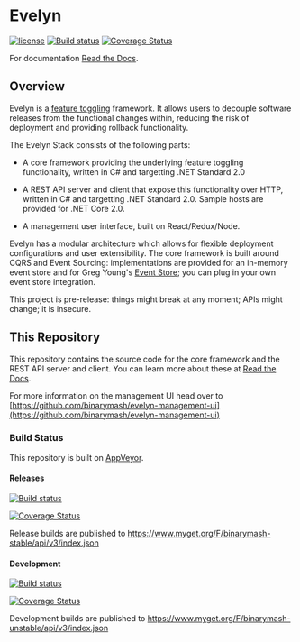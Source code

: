# Evelyn

[![license](https://img.shields.io/github/license/binarymash/evelyn.svg)](https://github.com/binarymash/evelyn/blob/develop/LICENSE)  [![Build status](https://ci.appveyor.com/api/projects/status/fe6ta6qtgyat5i6u/branch/develop?svg=true)](https://ci.appveyor.com/project/binarymash/evelyn/branch/develop) [![Coverage Status](https://coveralls.io/repos/github/binarymash/evelyn/badge.svg?branch=develop)](https://coveralls.io/github/binarymash/evelyn?branch=develop)

For documentation [Read the Docs](https://evelyn.readthedocs.io/en/latest/). 

## Overview

Evelyn is a [feature toggling](https://martinfowler.com/articles/feature-toggles.html) framework. It allows users to decouple software releases from the functional changes within, reducing the risk of deployment and providing rollback functionality. 

The Evelyn Stack consists of the following parts:

- A core framework providing the underlying feature toggling functionality, written in C# and targetting .NET Standard 2.0 

- A REST API server and client that expose this functionality over HTTP, written in C# and targetting .NET Standard 2.0. Sample hosts are provided for .NET Core 2.0.

- A management user interface, built on React/Redux/Node.

Evelyn has a modular architecture which allows for flexible deployment configurations and user extensibility. The core framework is built around CQRS and Event Sourcing: implementations are provided for an in-memory event store and for Greg Young's [Event Store](https://eventstore.org/); you can plug in your own event store integration.

This project is pre-release: things might break at any moment; APIs might change; it is insecure. 


## This Repository

This repository contains the source code for the core framework and the REST API server and client. You can learn more about these at [Read the Docs](https://evelyn.readthedocs.io/en/latest/). 

For more information on the management UI head over to [https://github.com/binarymash/evelyn-management-ui](https://github.com/binarymash/evelyn-management-ui)


### Build Status

This repository is built on [AppVeyor](https://ci.appveyor.com/project/binarymash/evelyn).

#### Releases

[![Build status](https://ci.appveyor.com/api/projects/status/fe6ta6qtgyat5i6u/branch/master?svg=true)](https://ci.appveyor.com/project/binarymash/evelyn/branch/master)

[![Coverage Status](https://coveralls.io/repos/github/binarymash/evelyn/badge.svg?branch=master)](https://coveralls.io/github/binarymash/evelyn?branch=master)

Release builds are published to https://www.myget.org/F/binarymash-stable/api/v3/index.json

#### Development

[![Build status](https://ci.appveyor.com/api/projects/status/fe6ta6qtgyat5i6u/branch/develop?svg=true)](https://ci.appveyor.com/project/binarymash/evelyn/branch/develop)

[![Coverage Status](https://coveralls.io/repos/github/binarymash/evelyn/badge.svg?branch=develop)](https://coveralls.io/github/binarymash/evelyn?branch=develop)

Development builds are published to https://www.myget.org/F/binarymash-unstable/api/v3/index.json

